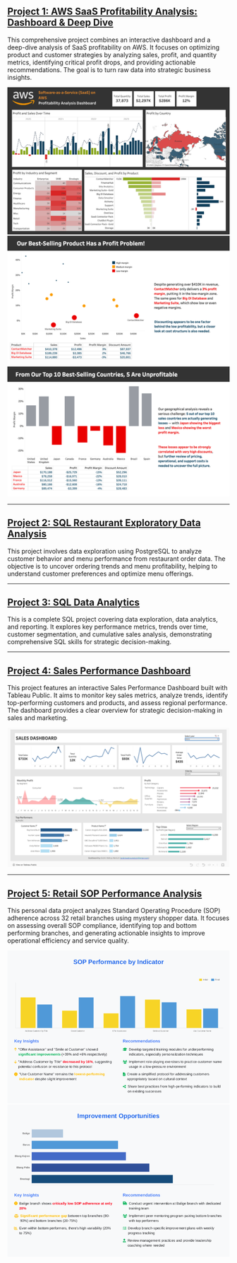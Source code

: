 ## [Project 1: AWS SaaS Profitability Analysis: Dashboard & Deep Dive](https://github.com/Andiniwahyu/SaaS-AWS-Profitability-Analysis)

This comprehensive project combines an interactive dashboard and a deep-dive analysis of SaaS profitability on AWS. It focuses on optimizing product and customer strategies by analyzing sales, profit, and quantity metrics, identifying critical profit drops, and providing actionable recommendations. The goal is to turn raw data into strategic business insights.

![AWS Dashboard Preview](portfolio_images/DashboardAWS.png)
![Data Storytelling Preview](portfolio_images/DataStorytelling1.png)
![Data Storytelling Preview](portfolio_images/DataStorytelling2.png)


---

## [Project 2: SQL Restaurant Exploratory Data Analysis](https://github.com/Andiniwahyu/Restaurant-SQL-Data-Exploration-Project)

This project involves data exploration using PostgreSQL to analyze customer behavior and menu performance from restaurant order data. The objective is to uncover ordering trends and menu profitability, helping to understand customer preferences and optimize menu offerings.


---

## [Project 3: SQL Data Analytics](https://github.com/Andiniwahyu/SQL-data-analytics)

This is a complete SQL project covering data exploration, data analytics, and reporting. It explores key performance metrics, trends over time, customer segmentation, and cumulative sales analysis, demonstrating comprehensive SQL skills for strategic decision-making.


---

## [Project 4: Sales Performance Dashboard](https://github.com/Andiniwahyu/Tableau-Sales-Dashboard)

This project features an interactive Sales Performance Dashboard built with Tableau Public. It aims to monitor key sales metrics, analyze trends, identify top-performing customers and products, and assess regional performance. The dashboard provides a clear overview for strategic decision-making in sales and marketing.

![Sales Dashboard Preview](portfolio_images/SalesDashboard.png)


---

## [Project 5: Retail SOP Performance Analysis](https://github.com/Andiniwahyu/SOP-performance)

This personal data project analyzes Standard Operating Procedure (SOP) adherence across 32 retail branches using mystery shopper data. It focuses on assessing overall SOP compliance, identifying top and bottom performing branches, and generating actionable insights to improve operational efficiency and service quality.

![Retail SOP Analysis Preview](portfolio_images/RetailSOP1.png)
![Retail SOP Analysis Preview](portfolio_images/RetailSOP2.png)

